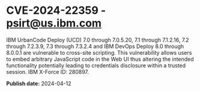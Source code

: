 # CVE-2024-22359 - psirt@us.ibm.com

IBM UrbanCode Deploy (UCD) 7.0 through 7.0.5.20, 7.1 through 7.1.2.16, 7.2 through 7.2.3.9, 7.3 through 7.3.2.4 and IBM DevOps Deploy  8.0 through 8.0.0.1 are vulnerable to cross-site scripting. This vulnerability allows users to embed arbitrary JavaScript code in the Web UI thus altering the intended functionality potentially leading to credentials disclosure within a trusted session.  IBM X-Force ID:  280897.

**Publish date:** 2024-04-12
